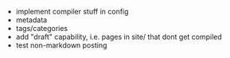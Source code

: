  - implement compiler stuff in config
 - metadata
 - tags/categories
 - add "draft" capability, i.e. pages in site/ that dont get compiled
 - test non-markdown posting

